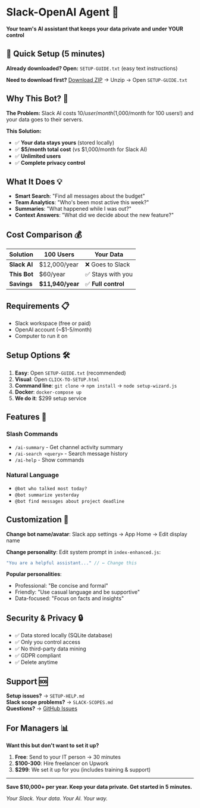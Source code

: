 # Slack-OpenAI Agent 🤖

**Your team's AI assistant that keeps your data private and under YOUR control**

## 🚀 Quick Setup (5 minutes)

**Already downloaded? Open:** `SETUP-GUIDE.txt` (easy text instructions)

**Need to download first?** [Download ZIP](https://github.com/StuckInTheNet/Slack_OpenAI_Agent/archive/refs/heads/master.zip) → Unzip → Open `SETUP-GUIDE.txt`

## Why This Bot? 🎯

**The Problem:** Slack AI costs $10/user/month ($1,000/month for 100 users!) and your data goes to their servers.

**This Solution:** 
- ✅ **Your data stays yours** (stored locally)
- ✅ **$5/month total cost** (vs $1,000/month for Slack AI)
- ✅ **Unlimited users**
- ✅ **Complete privacy control**

## What It Does 💡

- **Smart Search**: "Find all messages about the budget"
- **Team Analytics**: "Who's been most active this week?"
- **Summaries**: "What happened while I was out?"
- **Context Answers**: "What did we decide about the new feature?"

## Cost Comparison 💰

| Solution | 100 Users | Your Data | 
|----------|-----------|-----------|
| **Slack AI** | $12,000/year | ❌ Goes to Slack |
| **This Bot** | $60/year | ✅ Stays with you |
| **Savings** | **$11,940/year** | ✅ **Full control** |

## Requirements 📋

- Slack workspace (free or paid)
- OpenAI account (~$1-5/month)
- Computer to run it on

## Setup Options 🛠️

1. **Easy**: Open `SETUP-GUIDE.txt` (recommended)
2. **Visual**: Open `CLICK-TO-SETUP.html` 
3. **Command line**: `git clone` → `npm install` → `node setup-wizard.js`
4. **Docker**: `docker-compose up`
5. **We do it**: $299 setup service

## Features 🚀

### Slash Commands
- `/ai-summary` - Get channel activity summary
- `/ai-search <query>` - Search message history  
- `/ai-help` - Show commands

### Natural Language
- `@bot who talked most today?`
- `@bot summarize yesterday`
- `@bot find messages about project deadline`

## Customization 🎨

**Change bot name/avatar**: Slack app settings → App Home → Edit display name

**Change personality**: Edit system prompt in `index-enhanced.js`:
```javascript
"You are a helpful assistant..." // ← Change this
```

**Popular personalities**:
- Professional: "Be concise and formal"
- Friendly: "Use casual language and be supportive" 
- Data-focused: "Focus on facts and insights"

## Security & Privacy 🔒

- ✅ Data stored locally (SQLite database)
- ✅ Only you control access
- ✅ No third-party data mining
- ✅ GDPR compliant
- ✅ Delete anytime

## Support 🆘

**Setup issues?** → `SETUP-HELP.md`  
**Slack scope problems?** → `SLACK-SCOPES.md`  
**Questions?** → [GitHub Issues](https://github.com/StuckInTheNet/Slack_OpenAI_Agent/issues)

## For Managers 📊

**Want this but don't want to set it up?**

1. **Free**: Send to your IT person → 30 minutes
2. **$100-300**: Hire freelancer on Upwork
3. **$299**: We set it up for you (includes training & support)

---

**Save $10,000+ per year. Keep your data private. Get started in 5 minutes.**

*Your Slack. Your data. Your AI. Your way.*